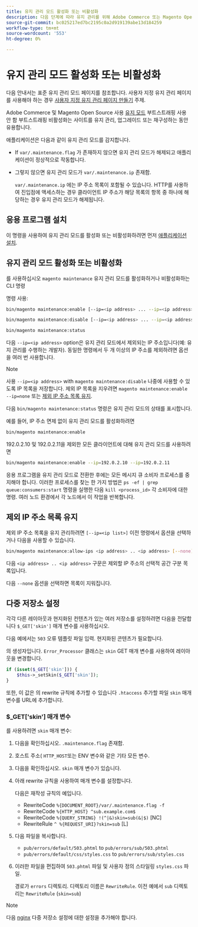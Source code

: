 ```yaml
---
title: 유지 관리 모드 활성화 또는 비활성화
description: 다음 단계에 따라 유지 관리를 위해 Adobe Commerce 또는 Magento Open Source 배포이 다운될 때 고객이 보게 되는 내용을 사용자 지정합니다.
source-git-commit: bc025217ed7bc2195c0a2d919139abe13d184259
workflow-type: tm+mt
source-wordcount: '553'
ht-degree: 0%

---
```



# 유지 관리 모드 활성화 또는 비활성화

다음 안내서는 표준 유지 관리 모드 페이지를 참조합니다. 사용자 지정 유지 관리 페이지를 사용해야 하는 경우 [사용자 지정 유지 관리 페이지 만들기](../../upgrade/troubleshooting/maintenance-mode-options.md) 주제.

Adobe Commerce 및 Magento Open Source 사용 [유지 모드](../../configuration/bootstrap/application-modes.md#maintenance-mode) 부트스트래핑 사용 안 함 부트스트래핑 비활성화는 사이트를 유지 관리, 업그레이드 또는 재구성하는 동안 유용합니다.

애플리케이션은 다음과 같이 유지 관리 모드를 감지합니다.

* If `var/.maintenance.flag` 가 존재하지 않으면 유지 관리 모드가 해제되고 애플리케이션이 정상적으로 작동합니다.
* 그렇지 않으면 유지 관리 모드가 `var/.maintenance.ip` 존재함.

   `var/.maintenance.ip` 에는 IP 주소 목록이 포함될 수 있습니다. HTTP를 사용하여 진입점에 액세스하는 경우 클라이언트 IP 주소가 해당 목록의 항목 중 하나에 해당하는 경우 유지 관리 모드가 해제됩니다.

## 응용 프로그램 설치

이 명령을 사용하여 유지 관리 모드를 활성화 또는 비활성화하려면 먼저 [애플리케이션 설치](../advanced.md).

## 유지 관리 모드 활성화 또는 비활성화

를 사용하십시오 `magento maintenance` 유지 관리 모드를 활성화하거나 비활성화하는 CLI 명령

명령 사용:

```bash
bin/magento maintenance:enable [--ip=<ip address> ... --ip=<ip address>] | [ip=none]
```

```bash
bin/magento maintenance:disable [--ip=<ip address> ... --ip=<ip address>] | [ip=none]
```

```bash
bin/magento maintenance:status
```

다음 `--ip=<ip address>` option은 유지 관리 모드에서 제외되는 IP 주소입니다(예: 유지 관리를 수행하는 개발자). 동일한 명령에서 두 개 이상의 IP 주소를 제외하려면 옵션을 여러 번 사용합니다.

>[!NOTE]
>
>사용 `--ip=<ip address>` with `magento maintenance:disable` 나중에 사용할 수 있도록 IP 목록을 저장합니다. 제외 IP 목록을 지우려면 `magento maintenance:enable --ip=none` 또는 [제외 IP 주소 목록 유지](#maintain-the-list-of-exempt-ip-addresses).

다음 `bin/magento maintenance:status` 명령은 유지 관리 모드의 상태를 표시합니다.

예를 들어, IP 주소 면제 없이 유지 관리 모드를 활성화하려면

```bash
bin/magento maintenance:enable
```

192.0.2.10 및 192.0.2.11을 제외한 모든 클라이언트에 대해 유지 관리 모드를 사용하려면

```bash
bin/magento maintenance:enable --ip=192.0.2.10 --ip=192.0.2.11
```

응용 프로그램을 유지 관리 모드로 전환한 후에는 모든 메시지 큐 소비자 프로세스를 중지해야 합니다.
이러한 프로세스를 찾는 한 가지 방법은 `ps -ef | grep queue:consumers:start` 명령을 실행한 다음 `kill <process_id>` 각 소비자에 대한 명령. 여러 노드 환경에서 각 노드에서 이 작업을 반복합니다.

## 제외 IP 주소 목록 유지

제외 IP 주소 목록을 유지 관리하려면 `[--ip=<ip list>]` 이전 명령에서 옵션을 선택하거나 다음을 사용할 수 있습니다.

```bash
bin/magento maintenance:allow-ips <ip address> .. <ip address> [--none]
```

다음 `<ip address> .. <ip address>` 구문은 제외할 IP 주소의 선택적 공간 구분 목록입니다.

다음 `--none` 옵션을 선택하면 목록이 지워집니다.

## 다중 저장소 설정

<!-- To set up multiple stores, each with a different layout and localized content, create a skin for each and put it into `pub/errors/{name}` where `{name}` is the store code. To distinguish between stores and websites with the same instance, use `pub/errors/{type}-{name}` where `{type}` is either `store` or `website` and matches the `MAGE_RUN_TYPE` in your server configuration. Another option is to pass the `$_GET['skin']` parameter to the intended processor. This method requires a specific configuration on your server. -->
<!-- Replace the line below with the commented text after https://github.com/magento/magento2/pull/35095 is merged. -->

각각 다른 레이아웃과 현지화된 컨텐츠가 있는 여러 저장소를 설정하려면 다음을 전달합니다 `$_GET['skin']` 매개 변수를 사용하십시오.

다음 예에서는 `503` 오류 템플릿 파일 입력. 현지화된 콘텐츠가 필요합니다.

의 생성자입니다. `Error_Processor` 클래스는 `skin` GET 매개 변수를 사용하여 레이아웃을 변경합니다.

```php
if (isset($_GET['skin'])) {
    $this->_setSkin($_GET['skin']);
}
```

또한, 이 값은 의 rewrite 규칙에 추가할 수 있습니다 `.htaccess` 추가할 파일 `skin` 매개 변수를 URL에 추가합니다.

### $_GET[&#39;skin&#39;] 매개 변수

를 사용하려면 `skin` 매개 변수:

1. 다음을 확인하십시오. `.maintenance.flag` 존재함.
1. 호스트 주소( `HTTP_HOST`또는 ENV 변수와 같은 기타 모든 변수.
1. 다음을 확인하십시오. `skin` 매개 변수가 있습니다.
1. 아래 rewrite 규칙을 사용하여 매개 변수를 설정합니다.

   다음은 재작성 규칙의 예입니다.

   * RewriteCode `%{DOCUMENT_ROOT}/var/.maintenance.flag -f`
   * RewriteCode `%{HTTP_HOST} ^sub.example.com$`
   * RewriteCode `%{QUERY_STRING} !(^|&)skin=sub(&|$)` [NC]
   * RewriteRule `^ %{REQUEST_URI}?skin=sub` [L]

1. 다음 파일을 복사합니다.

   * `pub/errors/default/503.phtml` to `pub/errors/sub/503.phtml`
   * `pub/errors/default/css/styles.css` to `pub/errors/sub/styles.css`

1. 이러한 파일을 편집하여 `503.phtml` 파일 및 사용자 정의 스타일링 `styles.css` 파일.

   경로가 `errors` 디렉토리. 디렉토리 이름은 `RewriteRule`. 이전 예에서 `sub` 디렉토리는 `RewriteRule` (`skin=sub`)

>[!NOTE]
>
>다음 [nginx](../../configuration/multi-sites/ms-nginx.md) 다중 저장소 설정에 대한 설정을 추가해야 합니다.
